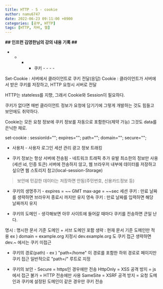 ```yaml
---
title: HTTP - 5 - cookie
author: namu6747
date: 2022-06-23 09:11:00 +0900
categories: [공부, HTTP]
tags: [HTTP, 자바, 웹]
---
```


**## 인프런 김영한님의 강의 내용 기록 ##**

- - - - 쿠키 - - - -

Set-Cookie : 서버에서 클라이언트로 쿠키 전달(응답)
Cookie : 클라이언트가 서버에서 받은 쿠키를 저장하고,
	HTTP 요청시 서버로 전달

HTTP는 stateless를 지향, 그래서 Cookie와 Session이 필요하다.

쿠키가 없다면 매번 클라이언트 정보가 요청에 담기기에
그렇게 개발하는 것도 힘들고 보안에도 취약하다.

Cookie는 모든 요청 정보에 쿠키 정보를 자동으로 포함한다(제약 가능)
그것도 data를 은닉한 채로.

set-cookie : sessionId=""; expires=""; path=""; domain=""; secure="";

- 사용처 -
사용자 로그인 세션 관리
광고 정보 트래킹

- 쿠키 정보는 항상 서버에 전송됨 -
네트워크 트래픽 추가 유발
최소한의 정보만 사용(세션 id, 인증 토큰)
서버에 전송하지 않고, 웹 브라우저 내부에 데이터를
	저장하고 싶으면 웹 스토리지 참고(local-session-Storage)

> 보안에 민감한 데이터는 저장하면 안됨(주민번호, 신용카드정보 등)

- 쿠키의 생명주기 -
expires = ~~ GMT
max-age = ~~sec
세션 쿠키 : 만료 날짜를 생략하면 브라우저 종료시 까지만 유지
영속 쿠키 : 만료 날짜를 입력하면 해당 날짜까지 유지

- 쿠키의 도메인 -
생각해보면 아무 사이트에 들어갈 때마다 쿠키를 전송하면 큰일 난다.

명시 : 명시한 문서 기준 도메인 + 서브 도메인 포함
생략 : 현재 문서 기준 도메인만 적용
ex ) domain = example.org 지정시
 dev.example.org 도 쿠키 접근
 생략하면 dev.~ 에서는 쿠키 미접근

- 쿠키의 경로(path) - 
ex ) "path=/home"
이 경로를 포함한 하위 경로로 페이지만 쿠키 접근
일반적으로 "path=/" 루트로 지정

- 쿠키의 보안 -
Secure
= https인 경우에만 전송
HttpOnly
= XSS 공격 방지
= js에서 접근 불가
= HTTP 전송에만 사용
SameSite
= XSRF 공격 방지
= 요청 도메인과 쿠키에 설정된 도메인이 같은 경우만 쿠키 전송


